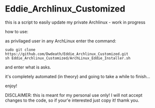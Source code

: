 # Eddie_Archlinux_Customized
this is a script to easily update my private Archlinux - work in progress

how to use:

as privilaged user in any ArchLinux enter the command:

```
sudo git clone https://github.com/Dwdeath/Eddie_Archlinux_Customized.git
sh Eddie_Archlinux_Customized/ArchLinux_Eddie_Installer.sh
```
and enter what is asks.

it's completely automated (in theory) and going to take a while to finish...

enjoy!

DISCLAIMER: this is meant for my personal use only!
I will not accept changes to the code, so if your'e interested just copy it!
thamk you.
